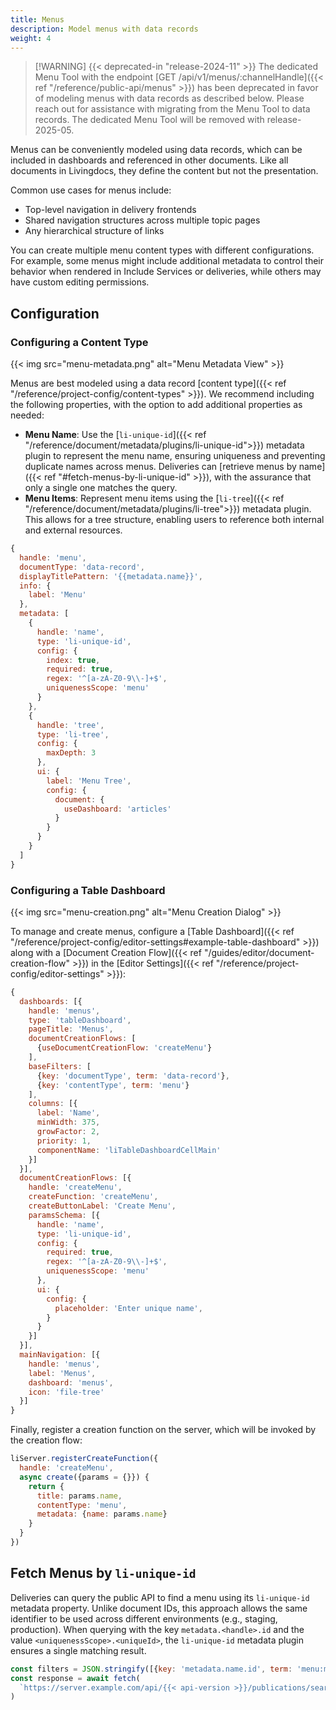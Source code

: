 ```yaml
---
title: Menus
description: Model menus with data records
weight: 4
---
```


> [!WARNING] {{< deprecated-in "release-2024-11" >}}
> The dedicated Menu Tool with the endpoint [GET /api/v1/menus/:channelHandle]({{< ref "/reference/public-api/menus" >}}) has been deprecated in favor of modeling menus with data records as described below. Please reach out for assistance with migrating from the Menu Tool to data records. The dedicated Menu Tool will be removed with release-2025-05.

Menus can be conveniently modeled using data records, which can be included in dashboards and referenced in other documents. Like all documents in Livingdocs, they define the content but not the presentation.

Common use cases for menus include:

- Top-level navigation in delivery frontends
- Shared navigation structures across multiple topic pages
- Any hierarchical structure of links

You can create multiple menu content types with different configurations. For example, some menus might include additional metadata to control their behavior when rendered in Include Services or deliveries, while others may have custom editing permissions.

## Configuration

### Configuring a Content Type

{{< img src="menu-metadata.png" alt="Menu Metadata View" >}}

Menus are best modeled using a data record [content type]({{< ref "/reference/project-config/content-types" >}}). We recommend including the following properties, with the option to add additional properties as needed:

- **Menu Name**: Use the [`li-unique-id`]({{< ref "/reference/document/metadata/plugins/li-unique-id">}}) metadata plugin to represent the menu name, ensuring uniqueness and preventing duplicate names across menus. Deliveries can [retrieve menus by name]({{< ref "#fetch-menus-by-li-unique-id" >}}), with the assurance that only a single one matches the query.
- **Menu Items**: Represent menu items using the [`li-tree`]({{< ref "/reference/document/metadata/plugins/li-tree">}}) metadata plugin. This allows for a tree structure, enabling users to reference both internal and external resources.

```js
{
  handle: 'menu',
  documentType: 'data-record',
  displayTitlePattern: '{{metadata.name}}',
  info: {
    label: 'Menu'
  },
  metadata: [
    {
      handle: 'name',
      type: 'li-unique-id',
      config: {
        index: true,
        required: true,
        regex: '^[a-zA-Z0-9\\-]+$',
        uniquenessScope: 'menu'
      }
    },
    {
      handle: 'tree',
      type: 'li-tree',
      config: {
        maxDepth: 3
      },
      ui: {
        label: 'Menu Tree',
        config: {
          document: {
            useDashboard: 'articles'
          }
        }
      }
    }
  ]
}
```

### Configuring a Table Dashboard

{{< img src="menu-creation.png" alt="Menu Creation Dialog" >}}

To manage and create menus, configure a [Table Dashboard]({{< ref "/reference/project-config/editor-settings#example-table-dashboard" >}}) along with a [Document Creation Flow]({{< ref "/guides/editor/document-creation-flow" >}}) in the [Editor Settings]({{< ref "/reference/project-config/editor-settings" >}}):

```js
{
  dashboards: [{
    handle: 'menus',
    type: 'tableDashboard',
    pageTitle: 'Menus',
    documentCreationFlows: [
      {useDocumentCreationFlow: 'createMenu'}
    ],
    baseFilters: [
      {key: 'documentType', term: 'data-record'},
      {key: 'contentType', term: 'menu'}
    ],
    columns: [{
      label: 'Name',
      minWidth: 375,
      growFactor: 2,
      priority: 1,
      componentName: 'liTableDashboardCellMain'
    }]
  }],
  documentCreationFlows: [{
    handle: 'createMenu',
    createFunction: 'createMenu',
    createButtonLabel: 'Create Menu',
    paramsSchema: [{
      handle: 'name',
      type: 'li-unique-id',
      config: {
        required: true,
        regex: '^[a-zA-Z0-9\\-]+$',
        uniquenessScope: 'menu'
      },
      ui: {
        config: {
          placeholder: 'Enter unique name',
        }
      }
    }]
  }],
  mainNavigation: [{
    handle: 'menus',
    label: 'Menus',
    dashboard: 'menus',
    icon: 'file-tree'
  }]
}
```

Finally, register a creation function on the server, which will be invoked by the creation flow:

```js
liServer.registerCreateFunction({
  handle: 'createMenu',
  async create({params = {}}) {
    return {
      title: params.name,
      contentType: 'menu',
      metadata: {name: params.name}
    }
  }
})
```

## Fetch Menus by `li-unique-id`

Deliveries can query the public API to find a menu using its `li-unique-id` metadata property. Unlike document IDs, this approach allows the same identifier to be used across different environments (e.g., staging, production). When querying with the key `metadata.<handle>.id` and the value `<uniquenessScope>.<uniqueId>`, the `li-unique-id` metadata plugin ensures a single matching result.

```js
const filters = JSON.stringify([{key: 'metadata.name.id', term: 'menu:main'}])
const response = await fetch(
  `https://server.example.com/api/{{< api-version >}}/publications/search?filters=${filters}`
)
```
